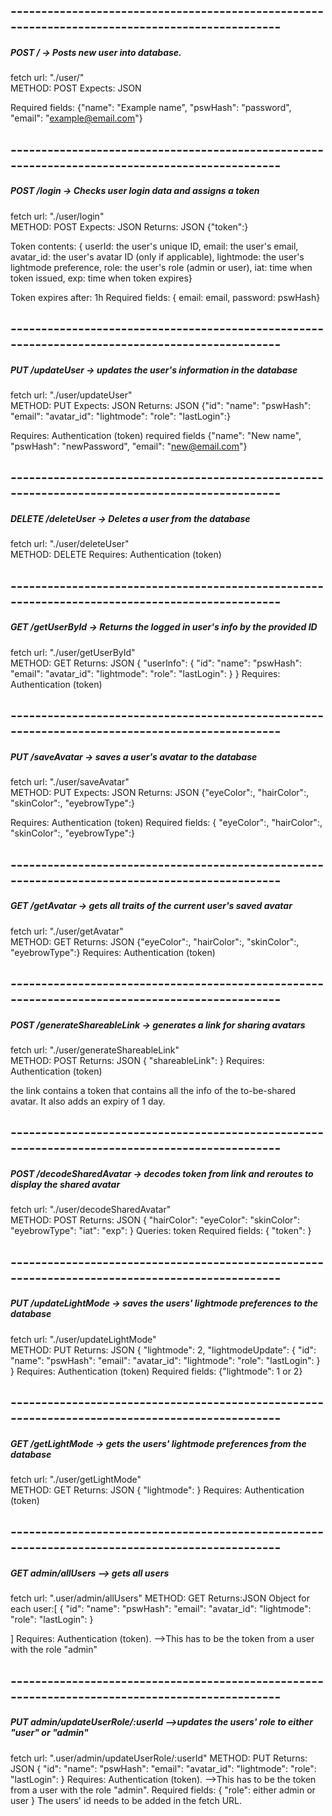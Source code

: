 

## -----------------------------------------------------------------------------------------------

##### POST / -> Posts new user into database.

fetch url: "./user/"  
METHOD: POST
Expects: JSON

Required fields: {"name": "Example name",
"pswHash": "password",
"email": "example@email.com"}

## -----------------------------------------------------------------------------------------------

##### POST /login -> Checks user login data and assigns a token

fetch url: "./user/login"  
METHOD: POST
Expects: JSON
Returns: JSON {"token":}

Token contents: {
userId: the user's unique ID,
email: the user's email,
avatar_id: the user's avatar ID (only if applicable),
lightmode: the user's lightmode preference,
role: the user's role (admin or user),
iat: time when token issued,
exp: time when token expires}

Token expires after: 1h
Required fields: {
email: email,
password: pswHash}

## -----------------------------------------------------------------------------------------------

##### PUT /updateUser -> updates the user's information in the database

fetch url: "./user/updateUser"  
METHOD: PUT
Expects: JSON
Returns: JSON
{"id":
"name":
"pswHash":
"email":
"avatar_id":
"lightmode":
"role":
"lastLogin":}

Requires: Authentication (token)
required fields {"name": "New name",
"pswHash": "newPassword",
"email": "new@email.com"}

## -----------------------------------------------------------------------------------------------

##### DELETE /deleteUser -> Deletes a user from the database

fetch url: "./user/deleteUser"  
METHOD: DELETE
Requires: Authentication (token)

## -----------------------------------------------------------------------------------------------

##### GET /getUserById -> Returns the logged in user's info by the provided ID

fetch url: "./user/getUserById"  
METHOD: GET
Returns: JSON
{
"userInfo": {
"id":
"name":
"pswHash":
"email":
"avatar_id":
"lightmode":
"role":
"lastLogin":
}
}
Requires: Authentication (token)

## -----------------------------------------------------------------------------------------------

##### PUT /saveAvatar -> saves a user's avatar to the database

fetch url: "./user/saveAvatar"  
METHOD: PUT
Expects: JSON
Returns: JSON
{"eyeColor":,
"hairColor":,
"skinColor":,
"eyebrowType":}

Requires: Authentication (token)
Required fields: {
"eyeColor":,
"hairColor":,
"skinColor":,
"eyebrowType":}

## -----------------------------------------------------------------------------------------------

##### GET /getAvatar -> gets all traits of the current user's saved avatar

fetch url: "./user/getAvatar"  
METHOD: GET
Returns: JSON
{"eyeColor":,
"hairColor":,
"skinColor":,
"eyebrowType":}
Requires: Authentication (token)

## -----------------------------------------------------------------------------------------------

##### POST /generateShareableLink -> generates a link for sharing avatars

fetch url: "./user/generateShareableLink"  
METHOD: POST
Returns: JSON
{
  "shareableLink": 
}
Requires: Authentication (token)

the link contains a token that contains all the info of the to-be-shared avatar. 
It also adds an expiry of 1 day.

## -----------------------------------------------------------------------------------------------

##### POST /decodeSharedAvatar -> decodes token from link and reroutes to display the shared avatar

fetch url: "./user/decodeSharedAvatar"  
METHOD: POST
Returns: JSON
{
  "hairColor": 
  "eyeColor": 
  "skinColor": 
  "eyebrowType": 
  "iat": 
  "exp": 
}
Queries: token
Required fields: {
    "token":
}

## -----------------------------------------------------------------------------------------------

##### PUT /updateLightMode -> saves the users' lightmode preferences to the database

fetch url: "./user/updateLightMode"  
METHOD: PUT
Returns: JSON
{
  "lightmode": 2,
  "lightmodeUpdate": {
    "id": 
    "name": 
    "pswHash": 
    "email": 
    "avatar_id": 
    "lightmode": 
    "role": 
    "lastLogin": 
  }
}
Requires: Authentication (token)
Required fields: {"lightmode": 1 or 2}

## -----------------------------------------------------------------------------------------------

##### GET /getLightMode -> gets the users' lightmode preferences from the database

fetch url: "./user/getLightMode"  
METHOD: GET
Returns: JSON
{
  "lightmode": 
}
Requires: Authentication (token)

## -----------------------------------------------------------------------------------------------

##### GET admin/allUsers --> gets all users

fetch url: ".user/admin/allUsers" 
METHOD: GET
Returns:JSON
Object for each user:[ 
  {
    "id": 
    "name":
    "pswHash":
    "email": 
    "avatar_id": 
    "lightmode": 
    "role": 
    "lastLogin":
  }

]
Requires: Authentication (token). -->This has to be the token from a user with the role "admin"

## -----------------------------------------------------------------------------------------------

##### PUT admin/updateUserRole/:userId -->updates the users' role to either "user" or "admin"

fetch url: ".user/admin/updateUserRole/:userId" 
METHOD: PUT
Returns: JSON
{
  "id": 
  "name":
  "pswHash": 
  "email": 
  "avatar_id": 
  "lightmode": 
  "role": 
  "lastLogin": 
}
Requires: Authentication (token). -->This has to be the token from a user with the role "admin".
Required fields: {
"role": either admin or user
}
The users' id needs to be added in the fetch URL.